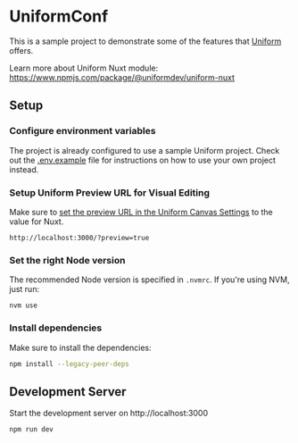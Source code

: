 # UniformConf

This is a sample project to demonstrate some of the features that [Uniform](https://uniform.dev/) offers.

Learn more about Uniform Nuxt module:
https://www.npmjs.com/package/@uniformdev/uniform-nuxt

## Setup

### Configure environment variables

The project is already configured to use a sample Uniform project. Check out the [.env.example](./.env.example) file for instructions on how to use your own project instead.

### Setup Uniform Preview URL for Visual Editing

Make sure to [set the preview URL in the Uniform Canvas Settings](https://docs.uniform.app/docs/guides/composition/visual-editing/preview-mode#configure-the-preview-url-for-the-project) to the value for Nuxt.

```
http://localhost:3000/?preview=true
```

### Set the right Node version

The recommended Node version is specified in `.nvmrc`.
If you're using NVM, just run:

```
nvm use
```

### Install dependencies

Make sure to install the dependencies:

```bash
npm install --legacy-peer-deps
```

## Development Server

Start the development server on http://localhost:3000

```bash
npm run dev
```
